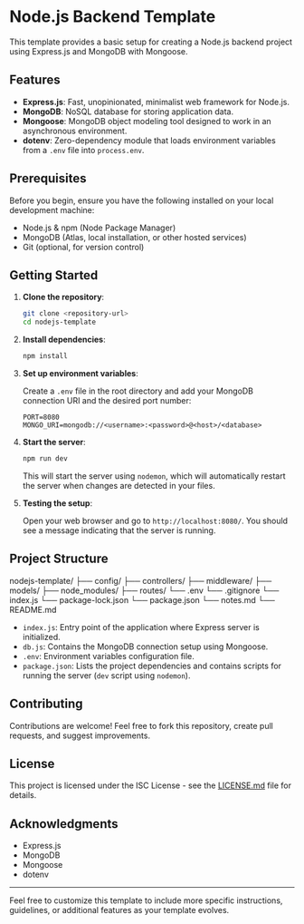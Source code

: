 # Node.js Backend Template

This template provides a basic setup for creating a Node.js backend project using Express.js and MongoDB with Mongoose.

## Features

- **Express.js**: Fast, unopinionated, minimalist web framework for Node.js.
- **MongoDB**: NoSQL database for storing application data.
- **Mongoose**: MongoDB object modeling tool designed to work in an asynchronous environment.
- **dotenv**: Zero-dependency module that loads environment variables from a `.env` file into `process.env`.

## Prerequisites

Before you begin, ensure you have the following installed on your local development machine:

- Node.js & npm (Node Package Manager)
- MongoDB (Atlas, local installation, or other hosted services)
- Git (optional, for version control)

## Getting Started

1. **Clone the repository**:

   ```bash
   git clone <repository-url>
   cd nodejs-template
   ```

2. **Install dependencies**:

   ```bash
   npm install
   ```

3. **Set up environment variables**:

   Create a `.env` file in the root directory and add your MongoDB connection URI and the desired port number:

   ```plaintext
   PORT=8080
   MONGO_URI=mongodb://<username>:<password>@<host>/<database>
   ```

4. **Start the server**:

   ```bash
   npm run dev
   ```

   This will start the server using `nodemon`, which will automatically restart the server when changes are detected in your files.

5. **Testing the setup**:

   Open your web browser and go to `http://localhost:8080/`. You should see a message indicating that the server is running.

## Project Structure

nodejs-template/
├── config/
├── controllers/
├── middleware/
├── models/
├── node_modules/
├── routes/
└── .env
└── .gitignore
└── index.js
└── package-lock.json
└── package.json
└── notes.md
└── README.md


- `index.js`: Entry point of the application where Express server is initialized.
- `db.js`: Contains the MongoDB connection setup using Mongoose.
- `.env`: Environment variables configuration file.
- `package.json`: Lists the project dependencies and contains scripts for running the server (`dev` script using `nodemon`).

## Contributing

Contributions are welcome! Feel free to fork this repository, create pull requests, and suggest improvements.

## License

This project is licensed under the ISC License - see the [LICENSE.md](LICENSE.md) file for details.

## Acknowledgments

- Express.js
- MongoDB
- Mongoose
- dotenv

---

Feel free to customize this template to include more specific instructions, guidelines, or additional features as your template evolves.
